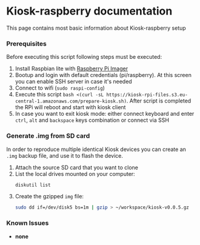 # Kiosk-raspberry documentation
This page contains most basic information about Kiosk-raspberry setup


### Prerequisites

Before executing this script following steps must be executed:

1. Install Raspbian lite with [Raspberry Pi Imager](https://www.raspberrypi.org/downloads/)
2. Bootup and login with default credentials (pi/raspberry). At this screen you can enable SSH server in case it's needed
3. Connect to wifi (`sudo raspi-config`)
4. Execute this script `bash <(curl -sL https://kiosk-rpi-files.s3.eu-central-1.amazonaws.com/prepare-kiosk.sh)`. After script is completed the RPi will reboot and start with kiosk client
5. In case you want to exit kiosk mode: either connect keyboard and enter `ctrl`, `alt` and `backspace` keys combination or connect via SSH

### Generate .img from SD card

In order to reproduce multiple identical Kiosk devices you can create an `.img` backup file, and use it to flash the device.  

1. Attach the source SD card that you want to clone
2. List the local drives mounted on your computer:
    ```bash
    diskutil list
    ```
3. Create the gzipped `img` file:
    ```bash
    sudo dd if=/dev/disk5 bs=1m | gzip > ~/workspace/kiosk-v0.0.5.gz
    ```


### Known Issues

  * **none**
